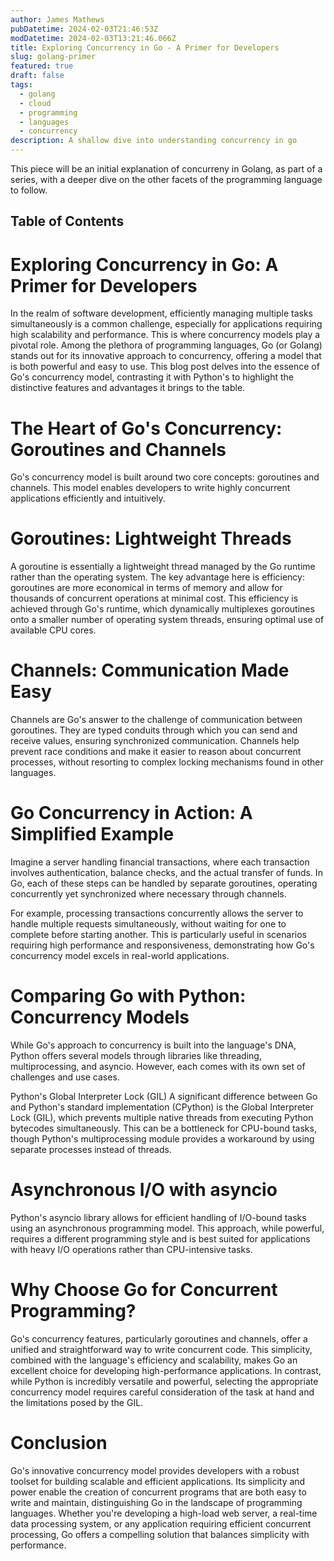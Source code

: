 ```yaml
---
author: James Mathews
pubDatetime: 2024-02-03T21:46:53Z
modDatetime: 2024-02-03T13:21:46.066Z
title: Exploring Concurrency in Go - A Primer for Developers
slug: golang-primer
featured: true
draft: false
tags:
  - golang
  - cloud
  - programming
  - languages
  - concurrency
description: A shallow dive into understanding concurrency in go
---
```


This piece will be an initial explanation of concurreny in Golang, as part of a series, with a deeper dive on the other facets of the programming language to follow.

## Table of Contents

# Exploring Concurrency in Go: A Primer for Developers

In the realm of software development, efficiently managing multiple tasks simultaneously is a common challenge, especially for applications requiring high scalability and performance. This is where concurrency models play a pivotal role. Among the plethora of programming languages, Go (or Golang) stands out for its innovative approach to concurrency, offering a model that is both powerful and easy to use. This blog post delves into the essence of Go's concurrency model, contrasting it with Python's to highlight the distinctive features and advantages it brings to the table.

# The Heart of Go's Concurrency: Goroutines and Channels

Go's concurrency model is built around two core concepts: goroutines and channels. This model enables developers to write highly concurrent applications efficiently and intuitively.

# Goroutines: Lightweight Threads

A goroutine is essentially a lightweight thread managed by the Go runtime rather than the operating system. The key advantage here is efficiency: goroutines are more economical in terms of memory and allow for thousands of concurrent operations at minimal cost. This efficiency is achieved through Go's runtime, which dynamically multiplexes goroutines onto a smaller number of operating system threads, ensuring optimal use of available CPU cores.

# Channels: Communication Made Easy

Channels are Go's answer to the challenge of communication between goroutines. They are typed conduits through which you can send and receive values, ensuring synchronized communication. Channels help prevent race conditions and make it easier to reason about concurrent processes, without resorting to complex locking mechanisms found in other languages.

# Go Concurrency in Action: A Simplified Example

Imagine a server handling financial transactions, where each transaction involves authentication, balance checks, and the actual transfer of funds. In Go, each of these steps can be handled by separate goroutines, operating concurrently yet synchronized where necessary through channels.

For example, processing transactions concurrently allows the server to handle multiple requests simultaneously, without waiting for one to complete before starting another. This is particularly useful in scenarios requiring high performance and responsiveness, demonstrating how Go's concurrency model excels in real-world applications.

# Comparing Go with Python: Concurrency Models

While Go's approach to concurrency is built into the language's DNA, Python offers several models through libraries like threading, multiprocessing, and asyncio. However, each comes with its own set of challenges and use cases.

Python's Global Interpreter Lock (GIL)
A significant difference between Go and Python's standard implementation (CPython) is the Global Interpreter Lock (GIL), which prevents multiple native threads from executing Python bytecodes simultaneously. This can be a bottleneck for CPU-bound tasks, though Python's multiprocessing module provides a workaround by using separate processes instead of threads.

# Asynchronous I/O with asyncio

Python's asyncio library allows for efficient handling of I/O-bound tasks using an asynchronous programming model. This approach, while powerful, requires a different programming style and is best suited for applications with heavy I/O operations rather than CPU-intensive tasks.

# Why Choose Go for Concurrent Programming?

Go's concurrency features, particularly goroutines and channels, offer a unified and straightforward way to write concurrent code. This simplicity, combined with the language's efficiency and scalability, makes Go an excellent choice for developing high-performance applications. In contrast, while Python is incredibly versatile and powerful, selecting the appropriate concurrency model requires careful consideration of the task at hand and the limitations posed by the GIL.

# Conclusion

Go's innovative concurrency model provides developers with a robust toolset for building scalable and efficient applications. Its simplicity and power enable the creation of concurrent programs that are both easy to write and maintain, distinguishing Go in the landscape of programming languages. Whether you're developing a high-load web server, a real-time data processing system, or any application requiring efficient concurrent processing, Go offers a compelling solution that balances simplicity with performance.
